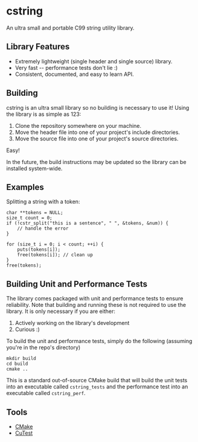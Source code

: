 # cstring

An ultra small and portable C99 string utility library.

## Library Features
* Extremely lightweight (single header and single source) library. 
* Very fast -- performance tests don't lie :)
* Consistent, documented, and easy to learn API.

## Building
cstring is an ultra small library so no building is necessary to use it! Using the library is as simple as 123:

1) Clone the repository somewhere on your machine.
2) Move the header file into one of your project's include directories.
3) Move the source file into one of your project's source directories.

Easy!

In the future, the build instructions may be updated so the library can be installed system-wide.

## Examples
Splitting a string with a token:
```
char **tokens = NULL;
size_t count = 0;
if (!cstr_split("this is a sentence", " ", &tokens, &num)) {
    // handle the error
}

for (size_t i = 0; i < count; ++i) {
    puts(tokens[i]);
    free(tokens[i]); // clean up
}
free(tokens);
```

## Building Unit and Performance Tests
The library comes packaged with unit and performance tests to ensure reliability. Note that building and running these is not required to use the library. It is only necessary if you are either:

1) Actively working on the library's development
2) Curious :)

To build the unit and performance tests, simply do the following (assuming you're in the repo's directory)

```
mkdir build
cd build
cmake ..
```
This is a standard out-of-source CMake build that will build the unit tests into an executable called `cstring_tests` and the performance test into an executable called `cstring_perf`.

## Tools
* [CMake](https://cmake.org/)
* [CuTest](http://cutest.sourceforge.net/)
